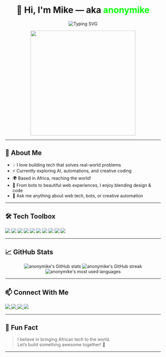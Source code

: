 <h1 align="center">
  👋 Hi, I'm Mike — aka <span style="color:#00FF00;">anonymike</span>
</h1>
<p align="center">
  <img src="https://readme-typing-svg.herokuapp.com?font=Fira+Code&size=24&duration=3000&pause=1000&color=00FF00&center=true&vCenter=true&width=700&lines=Tech+Enthusiast+%7C+Web+Innovator+%7C+Automation+Fanatic;Building+Bots,+Websites,+and+Cool+Tech+Stuff;Let%27s+Bring+Ideas+to+Life!+%F0%9F%9A%80" alt="Typing SVG" />
</p>
<p align="center">
  <img src="https://media.giphy.com/media/du3J3cXyzhj75IOgvA/giphy.gif" width="340" />
</p>

---

## 🚀 About Me

- 💡 I love building tech that solves real-world problems
- ⚡ Currently exploring AI, automations, and creative coding
- 🌍 Based in Africa, reaching the world!
- 🤖 From bots to beautiful web experiences, I enjoy blending design & code
- 💬 Ask me anything about web tech, bots, or creative automation

---

## 🛠️ Tech Toolbox

<p>
  <img src="https://img.shields.io/badge/JavaScript-black?style=flat-square&logo=javascript" />
  <img src="https://img.shields.io/badge/TypeScript-007acc?style=flat-square&logo=typescript&logoColor=white" />
  <img src="https://img.shields.io/badge/React-20232a?style=flat-square&logo=react&logoColor=61dafb" />
  <img src="https://img.shields.io/badge/Node.js-339933?style=flat-square&logo=nodedotjs&logoColor=white" />
  <img src="https://img.shields.io/badge/Express-000000?style=flat-square&logo=express&logoColor=white" />
  <img src="https://img.shields.io/badge/Vite-6c47ff?style=flat-square&logo=vite&logoColor=white" />
  <img src="https://img.shields.io/badge/Python-3776ab?style=flat-square&logo=python&logoColor=white" />
  <img src="https://img.shields.io/badge/Telegram%20Bots-2CA5E0?style=flat-square&logo=telegram&logoColor=white" />
  <img src="https://img.shields.io/badge/WhatsApp%20Bots-25D366?style=flat-square&logo=whatsapp&logoColor=white" />
  <img src="https://img.shields.io/badge/Surge.sh-000000?style=flat-square&logo=vercel&logoColor=white" />
</p>

---

## 📈 GitHub Stats

<p align="center">
  <img src="https://github-readme-stats.vercel.app/api?username=anonymike&show_icons=true&theme=tokyonight" alt="anonymike's GitHub stats" />
  <img src="https://github-readme-streak-stats.herokuapp.com/?user=anonymike&theme=tokyonight" alt="anonymike's GitHub streak" />
  <img src="https://github-readme-stats.vercel.app/api/top-langs/?username=anonymike&layout=compact&theme=tokyonight" alt="anonymike's most used languages" />
</p>

---

## 📫 Connect With Me

<p>
  <a href="https://wa.me/+254113313240">
    <img src="https://img.shields.io/badge/WhatsApp-25D366?style=for-the-badge&logo=whatsapp&logoColor=white" />
  </a>
  <a href="https://t.me/ANONYMIKEY">
    <img src="https://img.shields.io/badge/Telegram-2CA5E0?style=for-the-badge&logo=telegram&logoColor=white" />
  </a>
  <a href="https://www.linkedin.com/in/michaelmshila">
    <img src="https://img.shields.io/badge/LinkedIn-0077B5?style=for-the-badge&logo=linkedin&logoColor=white" />
  </a>
  <a href="anonymiketech@gmail.com">
    <img src="https://img.shields.io/badge/Email-D14836?style=for-the-badge&logo=gmail&logoColor=white" />
  </a>
</p>

---

## 🌟 Fun Fact

> I believe in bringing African tech to the world.  
> Let’s build something awesome together! 🚀

---

<!--
**anonymike/anonymike** is a ✨ _special_ ✨ repository because its `README.md` (this file) appears on your GitHub profile.
-->
